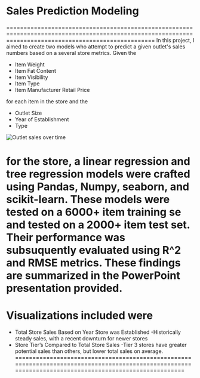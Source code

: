 # Sales Prediction Modeling
=======================================================================================================================================================
In this project, I aimed to create two models who attempt to predict a given outlet's sales numbers based on a several store metrics.
Given the
+ Item Weight
+ Item Fat Content
+ Item Visibility
+ Item Type
+ Item Manufacturer Retail Price

for each item in the store and the

+ Outlet Size
+ Year of Establishment 
+ Type


![Outlet sales over time](https://i.imgur.com/i43t5Vm.png)





for the store, a linear regression and tree regression models were crafted using Pandas, Numpy, seaborn, and scikit-learn.
These models were tested on a 6000+ item training se and tested on a 2000+ item test set.
Their performance was subsuquently evaluated using R^2 and RMSE metrics. These findings are summarized in the PowerPoint presentation provided.
=======================================================================================================================================================
Visualizations included were
=======================================================================================================================================================
+ Total Store Sales Based on Year Store was Established
   -Historically steady sales, with a recent downturn for newer stores
+ Store Tier’s Compared to Total Store Sales
   -Tier 3 stores have greater potential sales than others, but lower total sales on average.
=======================================================================================================================================================
